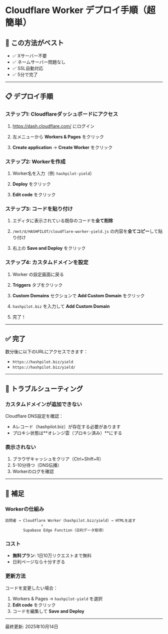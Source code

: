 # Cloudflare Worker デプロイ手順（超簡単）

## 🎯 この方法がベスト

- ✅ Xサーバー不要
- ✅ ネームサーバー問題なし
- ✅ SSL自動対応
- ✅ 5分で完了

---

## 📋 デプロイ手順

### ステップ1: Cloudflareダッシュボードにアクセス

1. https://dash.cloudflare.com/ にログイン

2. 左メニューから **Workers & Pages** をクリック

3. **Create application** → **Create Worker** をクリック

### ステップ2: Workerを作成

1. Worker名を入力（例: `hashpilot-yield`）

2. **Deploy** をクリック

3. **Edit code** をクリック

### ステップ3: コードを貼り付け

1. エディタに表示されている既存のコードを**全て削除**

2. `/mnt/d/HASHPILOT/cloudflare-worker-yield.js` の内容を**全てコピー**して貼り付け

3. 右上の **Save and Deploy** をクリック

### ステップ4: カスタムドメインを設定

1. Worker の設定画面に戻る

2. **Triggers** タブをクリック

3. **Custom Domains** セクションで **Add Custom Domain** をクリック

4. `hashpilot.biz` を入力して **Add Custom Domain**

5. 完了！

---

## ✅ 完了

数分後に以下のURLにアクセスできます：

- `https://hashpilot.biz/yield`
- `https://hashpilot.biz/yield/`

---

## 🔧 トラブルシューティング

### カスタムドメインが追加できない

Cloudflare DNS設定を確認：
- Aレコード（hashpilot.biz）が存在する必要があります
- プロキシ状態は**オレンジ雲（プロキシ済み）**にする

### 表示されない

1. ブラウザキャッシュをクリア（Ctrl+Shift+R）
2. 5-10分待つ（DNS伝播）
3. Workerのログを確認

---

## 📝 補足

### Workerの仕組み

```
訪問者 → Cloudflare Worker（hashpilot.biz/yield）→ HTMLを返す
                ↓
        Supabase Edge Function（日利データ取得）
```

### コスト

- **無料プラン**: 1日10万リクエストまで無料
- 日利ページなら十分すぎる

### 更新方法

コードを変更したい場合：
1. Workers & Pages → `hashpilot-yield` を選択
2. **Edit code** をクリック
3. コードを編集して **Save and Deploy**

---

最終更新: 2025年10月14日

